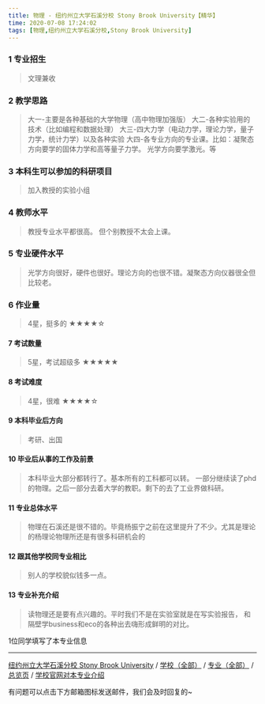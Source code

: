 ```yaml
---
title: 物理 - 纽约州立大学石溪分校 Stony Brook University【精华】
time: 2020-07-08 17:24:02
tags: [物理,纽约州立大学石溪分校,Stony Brook University]
---
```

### 1 专业招生
> 文理兼收


### 2 教学思路
> 大一-主要是各种基础的大学物理（高中物理加强版）
大二-各种实验用的技术（比如编程和数据处理）
大三-四大力学（电动力学，理论力学，量子力学，统计力学）以及各种实验
大四-各专业方向的专业课。比如：凝聚态方向要学的固体力学和高等量子力学。 光学方向要学激光。等


### 3 本科生可以参加的科研项目
>  加入教授的实验小组


### 4 教师水平
> 教授专业水平都很高。
但个别教授不太会上课。


### 5 专业硬件水平
> 光学方向很好，硬件也很好。理论方向的也很不错。凝聚态方向仪器很全但比较老。


### 6 作业量
>4星，挺多的
★★★★☆


#### 7 考试数量
>5星，考试超级多
★★★★★



#### 8 考试难度
> 4星，很难
★★★★☆


#### 9 本科毕业后方向
> 考研、出国


#### 10 毕业后从事的工作及前景
> 本科毕业大部分都转行了。基本所有的工科都可以转。
一部分继续读了phd的物理。之后一部分去着大学的教职。剩下的去了工业界做科研。


#### 11 专业总体水平
> 物理在石溪还是很不错的。毕竟杨振宁之前在这里提升了不少。尤其是理论的杨理论物理所还是有很多科研机会的


#### 12 跟其他学校同专业相比
> 别人的学校貌似钱多一点。


#### 13 专业补充介绍
> 读物理还是要有点兴趣的。平时我们不是在实验室就是在写实验报告， 和隔壁学business和eco的各种出去嗨形成鲜明的对比。

1位同学填写了本专业信息
***
[纽约州立大学石溪分校 Stony Brook University](https://univgo.github.io/2020/07/08/纽约州立大学石溪分校%20Stony%20Brook%20University) / [学校（全部）](https://univgo.github.io/2020/07/09/学校汇总页) / [专业（全部）](https://univgo.github.io/2020/07/09/专业汇总页) / [总览页](https://univgo.github.io/2020/07/09/总览) / [学校官网对本专业介绍](http://www.stonybrook.edu/undergraduate-admissions/academics/program-details/?code=phy)


有问题可以点击下方邮箱图标发送邮件，我们会及时回复的~